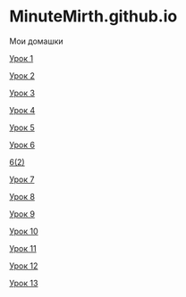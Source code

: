 # MinuteMirth.github.io
Мои домашки

[Урок 1](http://study.up-skills.ru/teach/control/lesson/view/id/8091828)

[Урок 2](https://yadi.sk/d/ouf6WWLK3Mzp5y)

[Урок 3](https://yadi.sk/d/UBQ5GATB3NMnaE)

[Урок 4](MinuteMirth.github.io/lesson_4/)

[Урок 5](MinuteMirth.github.io/lesson_4/)

[Урок 6](MinuteMirth.github.io/lesson_6/)

[6(2)](MinuteMirth.github.io/lesson_6(2)/)

[Урок 7](MinuteMirth.github.io/lesson_7/)

[Урок 8](MinuteMirth.github.io/lesson_8/)

[Урок 9](MinuteMirth.github.io/lesson_9/)

[Урок 10](MinuteMirth.github.io/lesson_10/)

[Урок 11](https://yadi.sk/d/ewGeYUuJ3NMncD)

[Урок 12](https://yadi.sk/d/HcqkfbPF3NMndY)

[Урок 13](MinuteMirth.github.io/lesson_13/)





